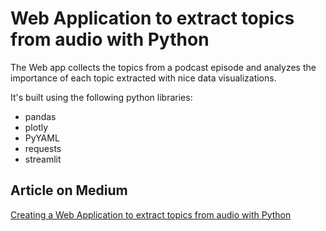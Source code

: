 # Web Application to extract topics from audio with Python

The Web app collects the topics from a podcast episode and analyzes the importance of each topic extracted with nice data visualizations.

It's built using the following python libraries:
* pandas
* plotly
* PyYAML
* requests
* streamlit

## Article on Medium

[Creating a Web Application to extract topics from audio with Python](https://towardsdatascience.com/creating-a-web-application-to-extract-topics-from-audio-with-python-21c3f541f3ca?sk=0e7a46d1e4223e66c8bd5f11138c2763)

